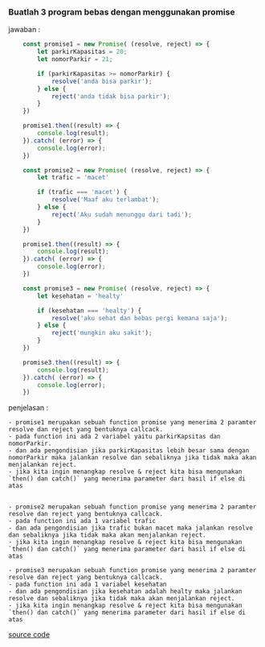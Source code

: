 ### Buatlah 3 program bebas dengan menggunakan promise

jawaban :

```javascript
    const promise1 = new Promise( (resolve, reject) => {
        let parkirKapasitas = 20;
        let nomorParkir = 21;

        if (parkirKapasitas >= nomorParkir) {
            resolve('anda bisa parkir');
        } else {
            reject('anda tidak bisa parkir');
        }
    })

    promise1.then((result) => {
        console.log(result);
    }).catch( (error) => {
        console.log(error);
    })

    const promise2 = new Promise( (resolve, reject) => {
        let trafic = 'macet'

        if (trafic === 'macet') {
            resolve('Maaf aku terlambat');
        } else {
            reject('Aku sudah menunggu dari tadi');
        }
    })

    promise1.then((result) => {
        console.log(result);
    }).catch( (error) => {
        console.log(error);
    })

    const promise3 = new Promise( (resolve, reject) => {
        let kesehatan = 'healty'

        if (kesehatan === 'healty') {
            resolve('aku sehat dan bebas pergi kemana saja');
        } else {
            reject('mungkin aku sakit');
        }
    })

    promise3.then((result) => {
        console.log(result);
    }).catch( (error) => {
        console.log(error);
    })
```

penjelasan :

    - promise1 merupakan sebuah function promise yang menerima 2 paramter resolve dan reject yang bentuknya callcack.
    - pada function ini ada 2 variabel yaitu parkirKapsitas dan nomorParkir.
    - dan ada pengondisian jika parkirKapasitas lebih besar sama dengan nomorParkir maka jalankan resolve dan sebaliknya jika tidak maka akan menjalankan reject.
    - jika kita ingin menangkap resolve & reject kita bisa mengunakan `then() dan catch()` yang menerima parameter dari hasil if else di atas


    - promise2 merupakan sebuah function promise yang menerima 2 paramter resolve dan reject yang bentuknya callcack.
    - pada function ini ada 1 variabel trafic
    - dan ada pengondisian jika trafic bukan macet maka jalankan resolve dan sebaliknya jika tidak maka akan menjalankan reject.
    - jika kita ingin menangkap resolve & reject kita bisa mengunakan `then() dan catch()` yang menerima parameter dari hasil if else di atas

    - promise3 merupakan sebuah function promise yang menerima 2 paramter resolve dan reject yang bentuknya callcack.
    - pada function ini ada 1 variabel kesehatan
    - dan ada pengondisian jika kesehatan adalah healty maka jalankan resolve dan sebaliknya jika tidak maka akan menjalankan reject.
    - jika kita ingin menangkap resolve & reject kita bisa mengunakan `then() dan catch()` yang menerima parameter dari hasil if else di atas

[source code](https://playcode.io/736417/)
